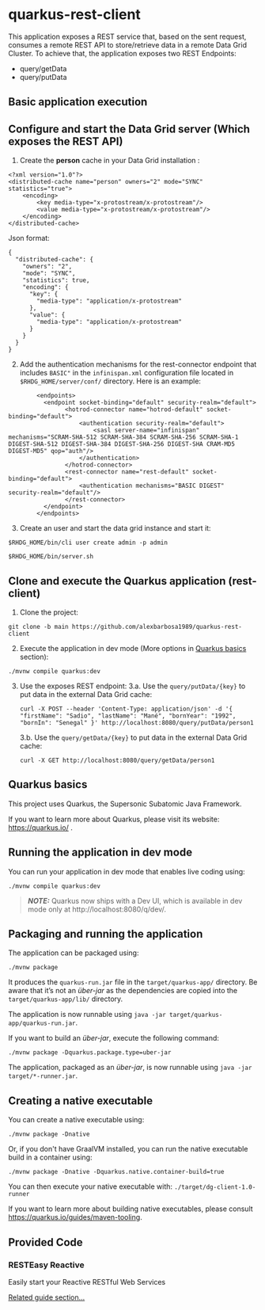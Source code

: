 # quarkus-rest-client

This application exposes a REST service that, based on the sent request, consumes a remote REST API to store/retrieve data in a remote Data Grid Cluster. 
To achieve that, the application exposes two REST Endpoints:

- query/getData
- query/putData

## Basic application execution

## Configure and start the Data Grid server (Which exposes the REST API)
1. Create the **person** cache in your Data Grid installation :
~~~
<?xml version="1.0"?>
<distributed-cache name="person" owners="2" mode="SYNC" statistics="true">
	<encoding>
		<key media-type="x-protostream/x-protostream"/>
		<value media-type="x-protostream/x-protostream"/>
	</encoding>
</distributed-cache>
~~~
Json format:
~~~
{
  "distributed-cache": {
    "owners": "2",
    "mode": "SYNC",
    "statistics": true,
    "encoding": {
      "key": {
        "media-type": "application/x-protostream"
      },
      "value": {
        "media-type": "application/x-protostream"
      }
    }
  }
}
~~~
2. Add the authentication mechanisms for the rest-connector endpoint that includes `BASIC"` in the `infinispan.xml` configuration file located in `$RHDG_HOME/server/conf/` directory. Here is an example:
~~~
        <endpoints>
          <endpoint socket-binding="default" security-realm="default">
                <hotrod-connector name="hotrod-default" socket-binding="default">
                    <authentication security-realm="default">
                        <sasl server-name="infinispan" mechanisms="SCRAM-SHA-512 SCRAM-SHA-384 SCRAM-SHA-256 SCRAM-SHA-1 DIGEST-SHA-512 DIGEST-SHA-384 DIGEST-SHA-256 DIGEST-SHA CRAM-MD5 DIGEST-MD5" qop="auth"/>
                    </authentication>
                </hotrod-connector>
                <rest-connector name="rest-default" socket-binding="default">
                    <authentication mechanisms="BASIC DIGEST" security-realm="default"/>
                </rest-connector>
          </endpoint>
        </endpoints>
~~~
3. Create an user and start the data grid instance and start it:
~~~
$RHDG_HOME/bin/cli user create admin -p admin
~~~
~~~
$RHDG_HOME/bin/server.sh
~~~

## Clone and execute the Quarkus application (rest-client)
1. Clone the project:
~~~
git clone -b main https://github.com/alexbarbosa1989/quarkus-rest-client
~~~
2. Execute the application in dev mode (More options in [Quarkus basics](https://github.com/alexbarbosa1989/quarkus-rest-client/blob/main/README.md#quarkus-basics) section):
~~~
./mvnw compile quarkus:dev
~~~
3. Use the exposes REST endpoint:
   3.a. Use the `query/putData/{key}` to put data in the external Data Grid cache:
   ~~~
   curl -X POST --header 'Content-Type: application/json' -d '{ "firstName": "Sadio", "lastName": "Mané", "bornYear": "1992", "bornIn": "Senegal" }' http://localhost:8080/query/putData/person1
   ~~~
   3.b. Use the `query/getData/{key}` to put data in the external Data Grid cache:
   ~~~
   curl -X GET http://localhost:8080/query/getData/person1
   ~~~

## Quarkus basics
This project uses Quarkus, the Supersonic Subatomic Java Framework.

If you want to learn more about Quarkus, please visit its website: https://quarkus.io/ .

## Running the application in dev mode

You can run your application in dev mode that enables live coding using:
```shell script
./mvnw compile quarkus:dev
```

> **_NOTE:_**  Quarkus now ships with a Dev UI, which is available in dev mode only at http://localhost:8080/q/dev/.

## Packaging and running the application

The application can be packaged using:
```shell script
./mvnw package
```
It produces the `quarkus-run.jar` file in the `target/quarkus-app/` directory.
Be aware that it’s not an _über-jar_ as the dependencies are copied into the `target/quarkus-app/lib/` directory.

The application is now runnable using `java -jar target/quarkus-app/quarkus-run.jar`.

If you want to build an _über-jar_, execute the following command:
```shell script
./mvnw package -Dquarkus.package.type=uber-jar
```

The application, packaged as an _über-jar_, is now runnable using `java -jar target/*-runner.jar`.

## Creating a native executable

You can create a native executable using: 
```shell script
./mvnw package -Dnative
```

Or, if you don't have GraalVM installed, you can run the native executable build in a container using: 
```shell script
./mvnw package -Dnative -Dquarkus.native.container-build=true
```

You can then execute your native executable with: `./target/dg-client-1.0-runner`

If you want to learn more about building native executables, please consult https://quarkus.io/guides/maven-tooling.

## Provided Code

### RESTEasy Reactive

Easily start your Reactive RESTful Web Services

[Related guide section...](https://quarkus.io/guides/getting-started-reactive#reactive-jax-rs-resources)
